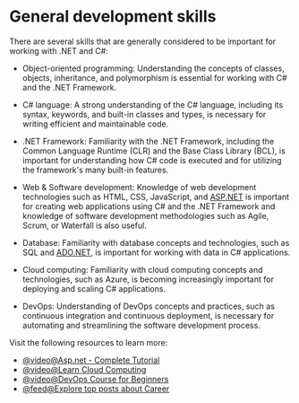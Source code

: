 # General development skills

There are several skills that are generally considered to be important for working with .NET and C#:

*   Object-oriented programming: Understanding the concepts of classes, objects, inheritance, and polymorphism is essential for working with C# and the .NET Framework.
    
*   C# language: A strong understanding of the C# language, including its syntax, keywords, and built-in classes and types, is necessary for writing efficient and maintainable code.
    
*   .NET Framework: Familiarity with the .NET Framework, including the Common Language Runtime (CLR) and the Base Class Library (BCL), is important for understanding how C# code is executed and for utilizing the framework's many built-in features.
    
*   Web & Software development: Knowledge of web development technologies such as HTML, CSS, JavaScript, and [ASP.NET](http://ASP.NET) is important for creating web applications using C# and the .NET Framework and knowledge of software development methodologies such as Agile, Scrum, or Waterfall is also useful.
    
*   Database: Familiarity with database concepts and technologies, such as SQL and [ADO.NET](http://ADO.NET), is important for working with data in C# applications.
    
*   Cloud computing: Familiarity with cloud computing concepts and technologies, such as Azure, is becoming increasingly important for deploying and scaling C# applications.
    
*   DevOps: Understanding of DevOps concepts and practices, such as continuous integration and continuous deployment, is necessary for automating and streamlining the software development process.

Visit the following resources to learn more:

- [@video@Asp.net - Complete Tutorial](https://www.youtube.com/watch?v=kdPtNMb8tPw)
- [@video@Learn Cloud Computing](https://www.youtube.com/watch?v=eWwK2FKWp0g)
- [@video@DevOps Course for Beginners](https://www.youtube.com/watch?v=hQcFE0RD0cQ)
- [@feed@Explore top posts about Career](https://app.daily.dev/tags/career?ref=roadmapsh)